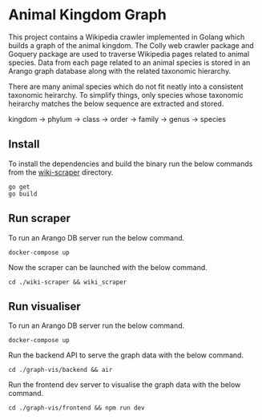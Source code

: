 # Animal Kingdom Graph
This project contains a Wikipedia crawler implemented in Golang which builds a graph of 
the animal kingdom. The Colly web crawler package and Goquery package are used to 
traverse Wikipedia pages related to animal species. Data from each page related
to an animal species is stored in an Arango graph database along with the related 
taxonomic hierarchy.

There are many animal species which do not fit neatly into a consistent taxonomic heirarchy. 
To simplify things, only species whose taxonomic heirarchy matches the below sequence are 
extracted and stored.

kingdom -> phylum -> class -> order -> family -> genus -> species

## Install
To install the dependencies and build the binary run the below commands from the [wiki-scraper](./wiki-scraper/) directory.
```shell
go get
go build
```

## Run scraper
To run an Arango DB server run the below command.
```shell
docker-compose up
```
Now the scraper can be launched with the below command.
```shell
cd ./wiki-scraper && wiki_scraper
```

## Run visualiser
To run an Arango DB server run the below command.
```shell
docker-compose up
```
Run the backend API to serve the graph data with the below command.
```shell
cd ./graph-vis/backend && air
```
Run the frontend dev server to visualise the graph data with the below command.
```shell
cd ./graph-vis/frontend && npm run dev
```